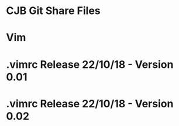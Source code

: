 # CJB Git Share Files

# Vim
# .vimrc Release 22/10/18 - Version 0.01
# .vimrc Release 22/10/18 - Version 0.02
